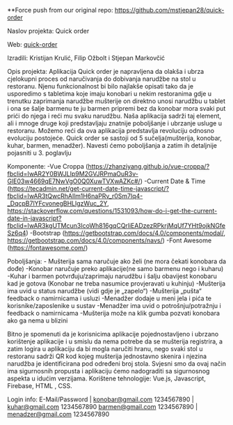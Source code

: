 **Force push from our original repo: https://github.com/mstjepan28/quick-order

Naslov projekta: Quick order

Web: [quick-order](https://quick-order.now.sh/)


Izradili: Kristijan Krulić, Filip Ožbolt i Stjepan Markovčić

Opis projekta:
Aplikacija Quick order je napravljena da olakša i ubrza cjelokupni proces od naručivanja do dobivanja narudžbe na stol u restoranu. Njenu funkcionalnost bi bilo najlakše opisati tako da je usporedimo s tabletima koje imaju konobari u nekim restoranima gdje u trenutku zaprimanja narudžbe mušterije on direktno unosi narudžbu u tablet i ona se šalje barmenu te ju barmen pripremi bez da konobar mora svaki put prići do njega i reći mu svaku narudžbu. Naša aplikacija sadrži taj element, ali i mnoge druge koji predstavljaju znatnije poboljšanje i ubrzanje usluge u restoranu. Možemo reći da ova aplikacija predstavlja revoluciju odnosno evoluciju postojeće. Quick order se sastoji od 5 sučelja(mušterija, konobar, kuhar, barmen, menadžer). Navesti ćemo poboljšanja a zatim ih detaljnije pojasniti u 3. poglavlju

Komponente: 
-Vue Croppa (https://zhanziyang.github.io/vue-croppa/?fbclid=IwAR2Y0BWJLIp9M2GVJRPmaOuR3v-GlE03w4669qE7NwVgO0Q0XuwTVXwAZKc#/)
-Current Date & Time (https://tecadmin.net/get-current-date-time-javascript/?fbclid=IwAR3tQwcRhAIlm1H6naPRv_r0Sm7lq4-_DqcpB7lYFcvonegBHLlgzWuc_2Y, https://stackoverflow.com/questions/1531093/how-do-i-get-the-current-date-in-javascript?fbclid=IwAR3kgUTMcun3IcoWh816gqCQrliEADzezRPkrjMqUf7YHt9ojkNGfeSz6q4)
-Bootstrap (https://getbootstrap.com/docs/4.0/components/modal/, https://getbootstrap.com/docs/4.0/components/navs/)
-Font Awesome (https://fontawesome.com/)

Poboljšanja: - Mušterija sama naručuje ako želi (ne mora čekati konobara da dođe)
		-Konobar naručuje preko aplikacije(ne samo barmenu nego i kuharu)
		-Kuhar i barmen potvrđuju/zaprimaju narudžbu i šalju obavijest konobaru kad je gotova (Konobar ne treba nasumice provjeravati u kuhinju)
		-Mušterija ima uvid u status narudžbe (vidi gdje je „zapelo“)
		-Mušterija „pušta“ feedback o namirnicama i usluzi
		-Menadžer dodaje u meni jela i pića te korisnike/zaposlenike u sustav
		-Menadžer ima uvid o potrošnju/potražnju i feedback o namirnicama
		-Mušterija može na klik gumba pozvati konobara ako ga nema u blizini



Bitno je spomenuti da je korisnicima aplikacije pojednostavljeno i ubrzano korištenje aplikacije i u smislu da nema potrebe da se mušterija registrira, a zatim logira u aplikaciju da bi mogla naručiti hranu, nego svaki stol u restoranu sadrži QR kod kojeg mušterija jednostavno skenira i njezina narudžba je identificirana pod određeni broj stola. Svjesni smo da ovaj način ima sigurnosnih propusta i aplikaciju ćemo nadograditi sa sigurnosnog aspekta u idućim verzijama. Korištene tehnologije: Vue.js, Javascript, Firebase, HTML , CSS.

Login info: 
E-Mail/Password | konobar@gmail.com 1234567890 | kuhar@gmail.com 1234567890 barmen@gmail.com 1234567890 | menadzer@gmail.com 1234567890
